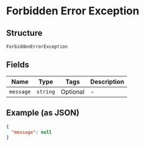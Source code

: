 
# Forbidden Error Exception

## Structure

`ForbiddenErrorException`

## Fields

| Name | Type | Tags | Description |
|  --- | --- | --- | --- |
| `message` | `string` | Optional | - |

## Example (as JSON)

```json
{
  "message": null
}
```

